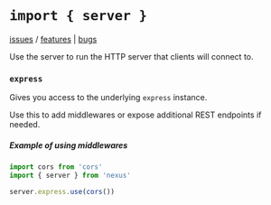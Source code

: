 # `import { server }`

[issues](https://nxs.li/issues/component/server) / [features](https://nxs.li/issues/components/server/features) | [bugs](https://nxs.li/issues/component/server/bugs)

Use the server to run the HTTP server that clients will connect to.

### `express`

Gives you access to the underlying `express` instance.

Use this to add middlewares or expose additional REST endpoints if needed.

##### Example of using middlewares

```ts
import cors from 'cors'
import { server } from 'nexus'

server.express.use(cors())
```
